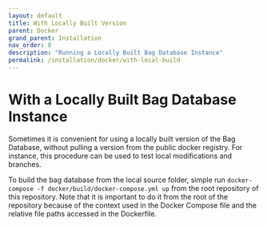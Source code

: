 ```yaml
---
layout: default
title: With Locally Built Version 
parent: Docker
grand_parent: Installation
nav_order: 8
description: "Running a Locally Built Bag Database Instance"
permalink: /installation/docker/with-local-build
---
```


# With a Locally Built Bag Database Instance

Sometimes it is convenient for using a locally built version of the Bag Database, without pulling a version from the public docker registry. For instance, this procedure can be used to test local modifications and branches.

To build the bag database from the local source folder, simple run ```docker-compose -f docker/build/docker-compose.yml up```  from the root repository of this repository. Note that it is important to do it from the root of the repository because of the context used in the Docker Compose file and the relative file paths accessed in the Dockerfile.
